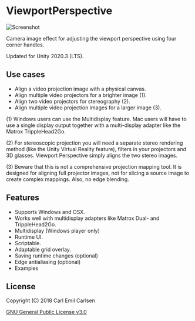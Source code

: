 ViewportPerspective
===================

![Screenshot](https://github.com/cecarlsen/ViewportPerspective/raw/master/Images/ViewportPerspectiveScreenshot.jpg)

Camera image effect for adjusting the viewport perspective using four corner handles.

Updated for Unity 2020.3 (LTS).

Use cases
---------
- Align a video projection image with a physical canvas.
- Align multiple video projectors for a brighter image (1).
- Align two video projectors for stereography (2).
- Align multiple video projection images for a larger image (3).

(1) Windows users can use the Multidisplay feature. Mac users will have to use a single display output together with a multi-display adapter like the Matrox TrippleHead2Go.

(2) For stereoscopic projection you will need a separate stereo rendering method (like the Unity Virtual Reality feature), filters in your projectors and 3D glasses. Viewport Perspective simply aligns the two stereo images.

(3) Beware that this is not a comprehensive projection mapping tool. It is designed for aligning full projector images, not for slicing a source image to create complex mappings. Also, no edge blending.

Features
--------
- Supports Windows and OSX.
- Works well with multidisplay adapters like Matrox Dual- and TrippleHead2Go.
- Multidisplay (Windows player only)
- Runtime UI.
- Scriptable.
- Adaptable grid overlay.
- Saving runtime changes (optional)
- Edge antialiasing (optional)
- Examples




License
-------

Copyright (C) 2018 Carl Emil Carlsen

[GNU General Public License v3.0](https://www.gnu.org/licenses/gpl-3.0.en.html)
